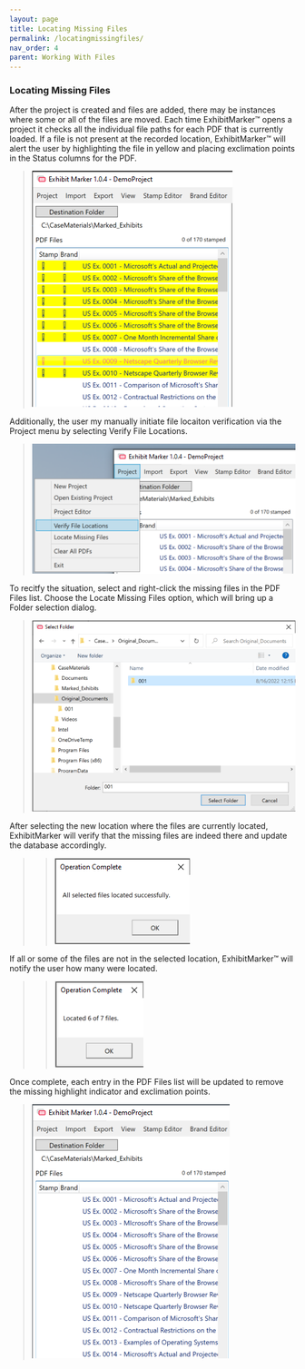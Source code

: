 ```yaml
---
layout: page
title: Locating Missing Files
permalink: /locatingmissingfiles/
nav_order: 4
parent: Working With Files
---
```


### Locating Missing Files

After the project is created and files are added, there may be instances where some or all of the files are moved.  Each time ExhibitMarker&trade; opens a project it checks all the individual file paths for each PDF that is currently loaded.  If a file is not present at the recorded location, ExhibitMarker&trade; will alert the user by highlighting the file in yellow and placing exclimation points in the Status columns for the PDF.

> ![Screen Grab - Missing Exhibits](working_with_files_assets/working_with_files_locatingmissing_01_lostpdfs.png)

Additionally, the user my manually initiate file locaiton verification via the Project menu by selecting Verify File Locations.

> ![Screen Grab - Missing Exhibits](working_with_files_assets/working_with_files_locatingmissing_06_projectmenuverifylocations.png)

To recitfy the situation, select and right-click the missing files in the PDF Files list.  Choose the Locate Missing Files option, which will bring up a Folder selection dialog.

> ![Screen Grab - Locate Missing Files Folder Dialog](working_with_files_assets/working_with_files_locatingmissing_03_selectnewlocationfolder.png)

After selecting the new location where the files are currently located, ExhibitMarker will verify that the missing files are indeed there and update the database accordingly.

> > ![Screen Grab - All Files Located](working_with_files_assets/working_with_files_locatingmissing_04_allfileslocatedmessage.png)

If all or some of the files are not in the selected location, ExhibitMarker&trade; will notify the user how many were located.

> > ![Screen Grab - All Files Located](working_with_files_assets/working_with_files_locatingmissing_05_somefileslocated.png)

Once complete, each entry in the PDF Files list will be updated to remove the missing highlight indicator and exclimation points.

> ![Screen Grab - All Files Located](working_with_files_assets/working_with_files_locatingmissing_07_foundpdfs.png)
